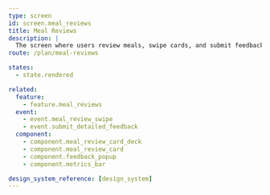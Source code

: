 ```yaml
---
type: screen
id: screen.meal_reviews
title: Meal Reviews
description: |
  The screen where users review meals, swipe cards, and submit feedback. Shows pending and completed reviews, and updates metrics.
route: /plan/meal-reviews

states:
  - state.rendered

related:
  feature:
    - feature.meal_reviews
  event:
    - event.meal_review_swipe
    - event.submit_detailed_feedback
  component:
    - component.meal_review_card_deck
    - component.meal_review_card
    - component.feedback_popup
    - component.metrics_bar

design_system_reference: [design_system]
---
```

